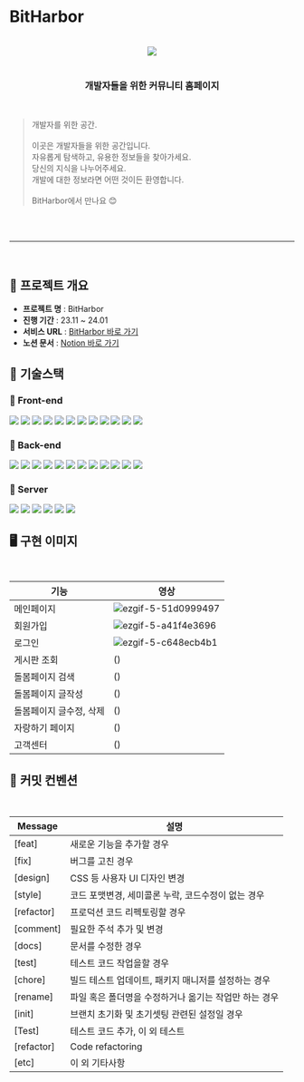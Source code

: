 # BitHarbor
<br>

<div align="center">
    <img src="https://github.com/project-Bitharbor/Bitharbor_server/assets/120084774/634bdcf9-5d4f-47f8-99a4-c645806012e0">
</div>

<br>

<main align="center">
    <h3 align="center">개발자들을 위한 커뮤니티 홈페이지</h3> 
</main>

<br>

> 개발자를 위한 공간.<br>
> <br>
> 이곳은 개발자들을 위한 공간입니다. <br>
> 자유롭게 탐색하고, 유용한 정보들을 찾아가세요. <br>
> 당신의 지식을 나누어주세요. <br>
> 개발에 대한 정보라면 어떤 것이든 환영합니다.<br>
> <br>
> BitHarbor에서 만나요 😊

<br>


<br>

------------

<br>

## 🚩 프로젝트 개요

* **프로젝트 명** : BitHarbor
* **진행 기간** : 23.11 ~ 24.01
* **서비스 URL** : [BitHarbor 바로 가기](https://bit-harbor.vercel.app/)
* **노션 문서** : [Notion 바로 가기](https://www.notion.so/Bit-Harbor-04b609ff07564e41a5cdbb3f54523c8f)



## 🚩 기술스택
### 🌅 Front-end
<img src="https://img.shields.io/badge/html5-E34F26?style=for-the-badge&logo=html5&logoColor=white"> <img src="https://img.shields.io/badge/css-1572B6?style=for-the-badge&logo=css3&logoColor=white"> <img src="https://img.shields.io/badge/javascript-F7DF1E?style=for-the-badge&logo=javascript&logoColor=black"> <img src="https://img.shields.io/badge/react-61DAFB?style=for-the-badge&logo=react&logoColor=black"> <img src="https://img.shields.io/badge/eslint-4B32C3?style=for-the-badge&logo=ESLint&logoColor=white"> <img src="https://img.shields.io/badge/prettier-F7B93E?style=for-the-badge&logo=Prettier&logoColor=black"> <img src="https://img.shields.io/badge/reactrouter-CA4245?style=for-the-badge&logo=ReactRouter&logoColor=white"> <img src="https://img.shields.io/badge/axios-5A29E4?style=for-the-badge&logo=axios&logoColor=white"> <img src="https://img.shields.io/badge/styled components-DB7093?style=for-the-badge&logo=styledcomponents&logoColor=white"> <img src="https://img.shields.io/badge/redux-764ABC?style=for-the-badge&logo=redux&logoColor=white"> <img src="https://img.shields.io/badge/React%20Hook%20Form-%23EC5990.svg?style=for-the-badge&logo=reacthookform&logoColor=white">
<img src="https://img.shields.io/badge/Next.js-000000?style=for-the-badge&logo=Next.js&logoColor=white">


### 🌄 Back-end
<img src="https://img.shields.io/badge/java-007396?style=for-the-badge&logo=java&logoColor=white">   <img src="https://img.shields.io/badge/SpringBoot-6DB33F?style=for-the-badge&logo=SpringBoot&logoColor=white">  <img src="https://img.shields.io/badge/SpringWeb-6DB33F?style=for-the-badge&logo=SpringWeb&logoColor=white"> <img src="https://img.shields.io/badge/Spring-6DB33F?style=for-the-badge&logo=Spring&logoColor=white">  <img src="https://img.shields.io/badge/Spring Data JPA-6DB33F?style=for-the-badge&logo=Spring Data JPA&logoColor=white">  <img src="https://img.shields.io/badge/Spring Security-6DB33F?style=for-the-badge&logo=Spring Security&logoColor=white"> <img src="https://img.shields.io/badge/Spring MVC-6DB33F?style=for-the-badge&logo=Spring MVC&logoColor=white"> <img src="https://img.shields.io/badge/mysql-4479A1?style=for-the-badge&logo=mysql&logoColor=white"> <img src="https://img.shields.io/badge/Gradle-02303A?style=for-the-badge&logo=Gradle&logoColor=white">  <img src="https://img.shields.io/badge/JWT-000000?style=for-the-badge&logo=JSON Web Tokens&logoColor=white">  <img src="https://img.shields.io/badge/H2 Base-00539F?style=for-the-badge&logo=H2 base&logoColor=white"> 
<img src="https://img.shields.io/badge/GitHub Actions-2088FF?style=for-the-badge&logo=Github Actions&logoColor=white"> 


### 🔐 Server
<img src="https://img.shields.io/badge/Amazon EC2-FF9900?style=for-the-badge&logo=Amazon EC2&logoColor=white"> <img src="https://img.shields.io/badge/Amazon S3-569A31?style=for-the-badge&logo=Amazon S3&logoColor=white"> <img src="https://img.shields.io/badge/Amazon RDS-527FFF?style=for-the-badge&logo=Amazon RDS&logoColor=white">
<img src="https://img.shields.io/badge/Amazon Route 53-8C4FFF?style=for-the-badge&logo=Amazon Route 53&logoColor=white">
<img src="https://img.shields.io/badge/Amazon CodeDeploy-FF9900?style=for-the-badge&logo=Amazon CodeDeploy&logoColor=white">
<img src="https://img.shields.io/badge/Amazon CloudFront-527FFF?style=for-the-badge&logo=Amazon CodeDeploy&logoColor=white">



## 🖥 구현 이미지
<br>





| 기능           | 영상                                                                           |
| ---------------------- | -------------------------------------------------------------------------------------- |
| 메인페이지 | ![ezgif-5-51d0999497](https://github.com/project-Bitharbor/Bitharbor_server/assets/120084774/82015437-d999-4e94-bedf-85c884b51937)|
| 회원가입 | ![ezgif-5-a41f4e3696](https://github.com/project-Bitharbor/Bitharbor_server/assets/120084774/73a10c9c-22c0-43d2-9bf1-291ffa8f8691)|
| 로그인 |![ezgif-5-c648ecb4b1](https://github.com/project-Bitharbor/Bitharbor_server/assets/120084774/495b6031-0e76-4536-8693-15291e2c3691)|
| 게시판 조회 |()|
| 돌봄페이지 검색 |()|
| 돌봄페이지 글작성 | ()|
| 돌봄페이지 글수정, 삭제 | ()|
| 자랑하기 페이지 |()|
| 고객센터 |()|


## 🚩 커밋 컨벤션
<br>

| Message     | 설명        |
| ---------------------- | -------------------------------------------------------------------------------------- |
| [feat]      | 새로운 기능을 추가할 경우        |
| [fix]      | 버그를 고친 경우        |
| [design]      | CSS 등 사용자 UI 디자인 변경        |
| [style]      | 코드 포맷변경, 세미콜론 누락, 코드수정이 없는 경우        |
| [refactor]      | 프로덕션 코드 리펙토링할 경우        |
| [comment]      | 필요한 주석 추가 및 변경        |
| [docs]      | 문서를 수정한 경우        |
| [test]      | 테스트 코드 작업을할 경우        |
| [chore]      | 빌드 테스트 업데이트, 패키지 매니저를 설정하는 경우        |
| [rename]      | 파일 혹은 폴더명을 수정하거나 옮기는 작업만 하는 경우        |
| [init]      | 브랜치 초기화 및 초기셋팅 관련된 설정일 경우        |
| [Test]      | 테스트 코드 추가, 이 외 테스트        |
| [refactor]      | Code refactoring        |
|[etc]|이 외 기타사항|
